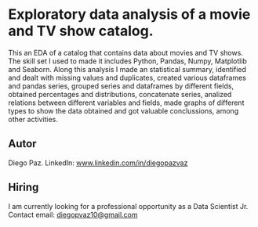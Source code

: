 # Exploratory data analysis of a movie and TV show catalog.
This an EDA of a catalog that contains data about movies and TV shows. The skill set I used to made it includes Python, Pandas, Numpy, Matplotlib and Seaborn. Along this analysis I made an statistical summary, identified and dealt with missing values and duplicates, created various dataframes and pandas series, grouped series and dataframes by different fields, obtained percentages and distributions, concatenate series, analized relations between different variables and fields, made graphs of different types to show the data obtained and got valuable conclussions, among other activities.

## Autor
Diego Paz. LinkedIn: www.linkedin.com/in/diegopazvaz

## Hiring
I am currently looking for a professional opportunity as a Data Scientist Jr.
Contact email: diegopvaz10@gmail.com
